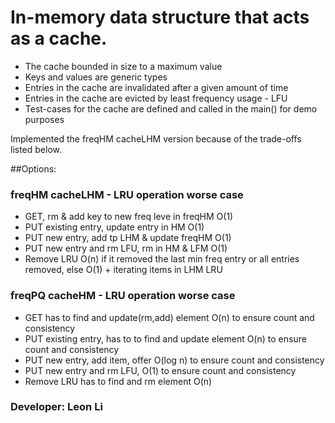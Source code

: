 # In-memory data structure that acts as a cache.
- The cache bounded in size to a maximum value
- Keys and values are generic types
- Entries in the cache are invalidated after a given amount of time
- Entries in the cache are evicted by least frequency usage - LFU
- Test-cases for the cache are defined and called in the main() for demo purposes

Implemented the freqHM cacheLHM version because of the trade-offs listed below.

##Options:

### freqHM cacheLHM - LRU operation worse case
- GET, rm & add key to new freq leve in freqHM O(1)
- PUT existing entry, update entry in HM O(1)
- PUT new entry, add tp LHM & update freqHM O(1)
- PUT new entry and rm LFU, rm in HM & LFM O(1)
- Remove LRU O(n) if it removed the last min freq entry or all entries removed, 
	else O(1) + iterating items in LHM LRU

### freqPQ cacheHM - LRU operation worse case
- GET has to find and update(rm,add) element O(n) to ensure count and consistency
- PUT existing entry, has to to find and update element O(n) to ensure count and consistency
- PUT new entry, add item, offer O(log n) to ensure count and consistency
- PUT new entry and rm LFU, O(1) to ensure count and consistency
- Remove LRU has to find and rm element O(n)


### Developer: Leon Li
